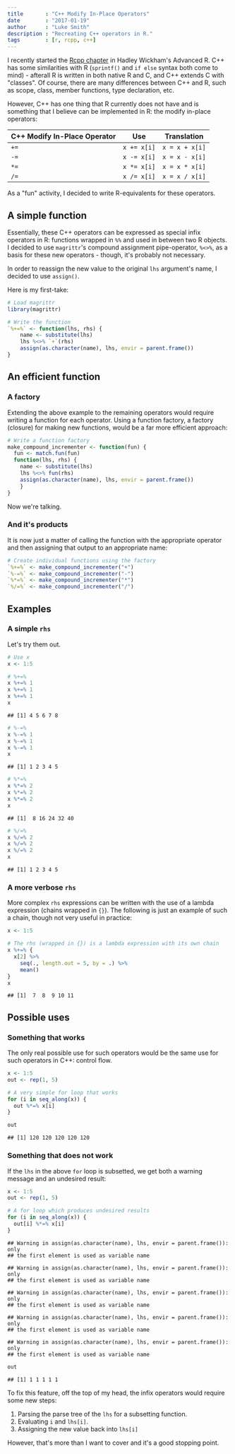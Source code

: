 ```yaml
---
title       : "C++ Modify In-Place Operators"
date        : "2017-01-19"
author      : "Luke Smith"
description : "Recreating C++ operators in R."
tags        : [r, rcpp, c++]
---
```






I recently started the [Rcpp chapter](http://adv-r.had.co.nz/Rcpp.html) in Hadley Wickham's Advanced R. C++ has some similarities with R (`sprintf()` and `if else` syntax both come to mind) - afterall R is written in both native R and C, and C++ extends C with "classes". Of course, there are many differences between C++ and R, such as scope, class, member functions, type declaration, etc.

However, C++ has one thing that R currently does not have and is something that I believe can be implemented in R: the modify in-place operators:

C++ Modify In-Place Operator | Use         | Translation
-----------------------------|-------------|---------------
`+=`                         | `x += x[i]` | `x = x + x[i]`
`-=`                         | `x -= x[i]` | `x = x - x[i]`
`*=`                         | `x *= x[i]` | `x = x * x[i]`
`/=`                         | `x /= x[i]` | `x = x / x[i]`

As a "fun" activity, I decided to write R-equivalents for these operators.

## A simple function
Essentially, these C++ operators can be expressed as special infix operators in R: functions wrapped in `%%` and used in between two R objects.  I decided to use `magrittr`'s compound assignment pipe-operator, `%<>%`, as a basis for these new operators - though, it's probably not necessary. 

In order to reassign the new value to the original `lhs` argument's name, I decided to use `assign()`.

Here is my first-take:


```r
# Load magrittr
library(magrittr)

# Write the function
`%+=%` <- function(lhs, rhs) {
    name <- substitute(lhs)
    lhs %<>% `+`(rhs)
    assign(as.character(name), lhs, envir = parent.frame())
}
```

## An efficient function
### A factory
Extending the above example to the remaining operators would require writing a function for each operator. Using a function factory, a factory (closure) for making new functions, would be a far more efficient approach:


```r
# Write a function factory
make_compound_incrementer <- function(fun) {
  fun <- match.fun(fun)
  function(lhs, rhs) {
    name <- substitute(lhs)
    lhs %<>% fun(rhs)
    assign(as.character(name), lhs, envir = parent.frame())
    }
}
```

Now we're talking.

### And it's products
It is now just a matter of calling the function with the appropriate operator and then assigning that output to an appropriate name:


```r
# Create individual functions using the factory
`%+=%` <- make_compound_incrementer("+")
`%-=%` <- make_compound_incrementer("-")
`%*=%` <- make_compound_incrementer("*")
`%/=%` <- make_compound_incrementer("/")
```

## Examples
### A simple `rhs`
Let's try them out.


```r
# Use x
x <- 1:5

# %+=%
x %+=% 1
x %+=% 1
x %+=% 1
x
```

```
## [1] 4 5 6 7 8
```

```r
# %-=%
x %-=% 1
x %-=% 1
x %-=% 1
x
```

```
## [1] 1 2 3 4 5
```

```r
# %*=%
x %*=% 2
x %*=% 2
x %*=% 2
x
```

```
## [1]  8 16 24 32 40
```

```r
# %/=%
x %/=% 2
x %/=% 2
x %/=% 2
x
```

```
## [1] 1 2 3 4 5
```

### A more verbose `rhs`
More complex `rhs` expressions can be written with the use of a lambda expression (chains wrapped in `{}`). The following is just an example of such a chain, though not very useful in practice:


```r
x <- 1:5

# The rhs (wrapped in {}) is a lambda expression with its own chain
x %+=% {
  x[2] %>%
    seq(., length.out = 5, by = .) %>%
    mean()
}
x
```

```
## [1]  7  8  9 10 11
```

## Possible uses
### Something that works
The only real possible use for such operators would be the same use for such operators in C++: control flow.


```r
x <- 1:5
out <- rep(1, 5)

# A very simple for loop that works
for (i in seq_along(x)) {
  out %*=% x[i]
}

out
```

```
## [1] 120 120 120 120 120
```

### Something that does not work
If the `lhs` in the above `for` loop is subsetted, we get both a warning message and an undesired result:


```r
x <- 1:5
out <- rep(1, 5)

# A for loop which produces undesired results
for (i in seq_along(x)) {
  out[i] %*=% x[i]
}
```

```
## Warning in assign(as.character(name), lhs, envir = parent.frame()): only
## the first element is used as variable name

## Warning in assign(as.character(name), lhs, envir = parent.frame()): only
## the first element is used as variable name

## Warning in assign(as.character(name), lhs, envir = parent.frame()): only
## the first element is used as variable name

## Warning in assign(as.character(name), lhs, envir = parent.frame()): only
## the first element is used as variable name

## Warning in assign(as.character(name), lhs, envir = parent.frame()): only
## the first element is used as variable name
```

```r
out
```

```
## [1] 1 1 1 1 1
```

To fix this feature, off the top of my head, the infix operators would require some new steps:

  1. Parsing the parse tree of the `lhs` for a subsetting function.
  2. Evaluating `i` and `lhs[i]`.
  3. Assigning the new value back into `lhs[i]`

However, that's more than I want to cover and it's a good stopping point.
